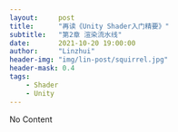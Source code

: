 ```yaml
---
layout:     post
title:      "再读《Unity Shader入门精要》"
subtitle:   "第2章 渲染流水线"
date:       2021-10-20 19:00:00
author:     "Linzhui"
header-img: "img/lin-post/squirrel.jpg"
header-mask: 0.4
tags:
    - Shader
    - Unity
---
```



No Content